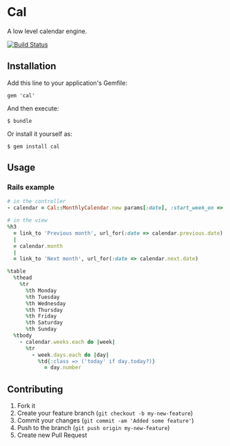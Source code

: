 # Cal

A low level calendar engine.

[![Build Status](https://secure.travis-ci.org/austinthecoder/cal.png?branch=master)](http://travis-ci.org/austinthecoder/poser)

## Installation

Add this line to your application's Gemfile:

    gem 'cal'

And then execute:

    $ bundle

Or install it yourself as:

    $ gem install cal

## Usage

### Rails example

``` ruby
# in the controller
- calendar = Cal::MonthlyCalendar.new params[:date], :start_week_on => :monday

# in the view
%h3
  = link_to 'Previous month', url_for(:date => calendar.previous.date)
  |
  = calendar.month
  |
  = link_to 'Next month', url_for(:date => calendar.next.date)

%table
  %thead
    %tr
      %th Monday
      %th Tuesday
      %th Wednesday
      %th Thursday
      %th Friday
      %th Saturday
      %th Sunday
  %tbody
    - calendar.weeks.each do |week|
      %tr
        - week.days.each do |day|
          %td{:class => ('today' if day.today?)}
            = day.number
```

## Contributing

1. Fork it
2. Create your feature branch (`git checkout -b my-new-feature`)
3. Commit your changes (`git commit -am 'Added some feature'`)
4. Push to the branch (`git push origin my-new-feature`)
5. Create new Pull Request

